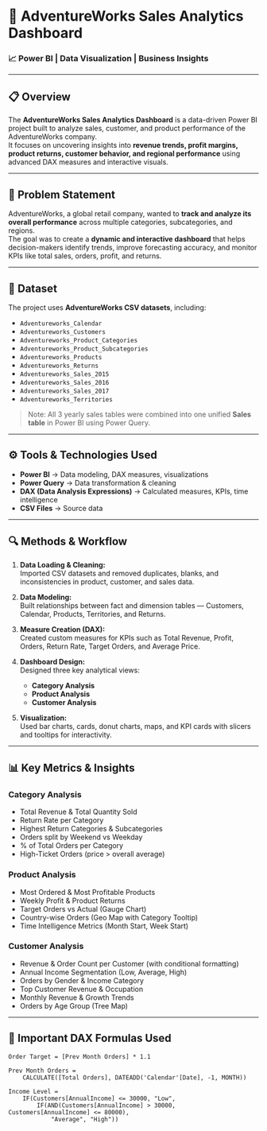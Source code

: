 # 🧭 AdventureWorks Sales Analytics Dashboard

### 📈 Power BI | Data Visualization | Business Insights

---

## 📋 **Overview**

The **AdventureWorks Sales Analytics Dashboard** is a data-driven Power BI project built to analyze sales, customer, and product performance of the AdventureWorks company.  
It focuses on uncovering insights into **revenue trends, profit margins, product returns, customer behavior, and regional performance** using advanced DAX measures and interactive visuals.

---

## 🎯 **Problem Statement**

AdventureWorks, a global retail company, wanted to **track and analyze its overall performance** across multiple categories, subcategories, and regions.  
The goal was to create a **dynamic and interactive dashboard** that helps decision-makers identify trends, improve forecasting accuracy, and monitor KPIs like total sales, orders, profit, and returns.

---

## 🧩 **Dataset**

The project uses **AdventureWorks CSV datasets**, including:

- `Adventureworks_Calendar`
- `Adventureworks_Customers`
- `Adventureworks_Product_Categories`
- `Adventureworks_Product_Subcategories`
- `Adventureworks_Products`
- `Adventureworks_Returns`
- `Adventureworks_Sales_2015`
- `Adventureworks_Sales_2016`
- `Adventureworks_Sales_2017`
- `Adventureworks_Territories`

> Note: All 3 yearly sales tables were combined into one unified **Sales table** in Power BI using Power Query.

---

## ⚙️ **Tools & Technologies Used**

- **Power BI** → Data modeling, DAX measures, visualizations  
- **Power Query** → Data transformation & cleaning  
- **DAX (Data Analysis Expressions)** → Calculated measures, KPIs, time intelligence  
- **CSV Files** → Source data  

---

## 🔍 **Methods & Workflow**

1. **Data Loading & Cleaning:**  
   Imported CSV datasets and removed duplicates, blanks, and inconsistencies in product, customer, and sales data.

2. **Data Modeling:**  
   Built relationships between fact and dimension tables — Customers, Calendar, Products, Territories, and Returns.

3. **Measure Creation (DAX):**  
   Created custom measures for KPIs such as Total Revenue, Profit, Orders, Return Rate, Target Orders, and Average Price.

4. **Dashboard Design:**  
   Designed three key analytical views:
   - **Category Analysis**
   - **Product Analysis**
   - **Customer Analysis**

5. **Visualization:**  
   Used bar charts, cards, donut charts, maps, and KPI cards with slicers and tooltips for interactivity.

---

## 📊 **Key Metrics & Insights**

### **Category Analysis**
- Total Revenue & Total Quantity Sold  
- Return Rate per Category  
- Highest Return Categories & Subcategories  
- Orders split by Weekend vs Weekday  
- % of Total Orders per Category  
- High-Ticket Orders (price > overall average)

### **Product Analysis**
- Most Ordered & Most Profitable Products  
- Weekly Profit & Product Returns  
- Target Orders vs Actual (Gauge Chart)  
- Country-wise Orders (Geo Map with Category Tooltip)  
- Time Intelligence Metrics (Month Start, Week Start)

### **Customer Analysis**
- Revenue & Order Count per Customer (with conditional formatting)  
- Annual Income Segmentation (Low, Average, High)  
- Orders by Gender & Income Category  
- Top Customer Revenue & Occupation  
- Monthly Revenue & Growth Trends  
- Orders by Age Group (Tree Map)

---

## 🧮 **Important DAX Formulas Used**

```DAX
Order Target = [Prev Month Orders] * 1.1

Prev Month Orders = 
    CALCULATE([Total Orders], DATEADD('Calendar'[Date], -1, MONTH))

Income Level = 
    IF(Customers[AnnualIncome] <= 30000, "Low",
        IF(AND(Customers[AnnualIncome] > 30000, Customers[AnnualIncome] <= 80000), 
            "Average", "High"))
